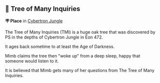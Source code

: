 ## 🌳 Tree of Many Inquiries

**🪧 Place** in [Cybertron Jungle](<https://zeithalt.github.io/r/cybertron_jungle.html>)

The Tree of Many Inquiries (TMI) is a huge oak tree that was discovered by PS in the depths of Cybertron Jungle in Eon 472.

It ages back sometime to at least the Age of Darkness.

Mimb claims the tree then "woke up" from a deep sleep, happy that someone would listen to it.

It is believed that Mimb gets many of her questions from The Tree of Many Inquiries.

<!---
keywords: ps, cybertron, jungle, tree, many, inquiries, tmi, mimb
aliases: 
-->